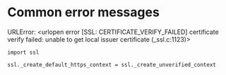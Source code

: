 # Common error messages

URLError: <urlopen error [SSL: CERTIFICATE_VERIFY_FAILED] certificate verify failed: unable to get local issuer certificate (_ssl.c:1123)>
```
import ssl

ssl._create_default_https_context = ssl._create_unverified_context
```
